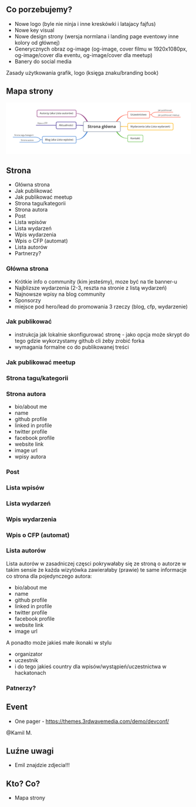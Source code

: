 ## Co porzebujemy?

- Nowe logo (byle nie ninja i inne kreskówki i latajacy fajfus)
- Nowe key visual
- Nowe design strony (wersja normlana i landing page eventowy inne kolory od głównej)
- Generycznych obraz og-image (og-image, cover filmu w 1920x1080px, og-image/cover dla eventu, og-image/cover dla meetup)
- Banery do social media

Zasady użytkowania grafik, logo (księga znaku/branding book)

## Mapa strony

![site map](site_map.png "Site map")

## Strona

- Główna strona
- Jak publikować
- Jak publikować meetup
- Strona tagu/kategorii
- Strona autora
- Post
- Lista wpisów
- Lista wydarzeń
- Wpis wydarzenia
- Wpis o CFP (automat)
- Lista autorów
- Partnerzy?

### Główna strona
- Krótkie info o community (kim jesteśmy), moze być na tle banner-u
- Najblizsze wydarzenia (2-3, reszta na stronie z listą wydarzeń)
- Najnowsze wpisy na blog community
- Sponsorzy
- miejsce pod hero/lead do promowania 3 rzeczy (blog, cfp, wydarzenie)

### Jak publikować

- instrukcja jak lokalnie skonfigurować stronę - jako opcja może skrypt do tego gdzie wykorzystamy github cli żeby zrobić forka
- wymagania formalne co do publikowanej treści

### Jak publikować meetup


### Strona tagu/kategorii


### Strona autora

- bio/about me
- name
- github profile
- linked in profile
- twitter profile
- facebook profile
- website link
- image url
- wpisy autora

### Post


### Lista wpisów


### Lista wydarzeń


### Wpis wydarzenia


### Wpis o CFP (automat)


### Lista autorów

Lista autorów w zasadniczej częsci pokrywałaby się ze stroną o autorze w takim sensie że każda wizytówka zawierałaby (prawie) te same informacje co strona dla pojedynczego autora:

- bio/about me
- name
- github profile
- linked in profile
- twitter profile
- facebook profile
- website link
- image url

A ponadto może jakieś małe ikonaki w stylu
- organizator
- uczestnik
- i do tego jakieś country dla wpisów/wystąpień/uczestnictwa w hackatonach

### Patnerzy?


## Event

- One pager - https://themes.3rdwavemedia.com/demo/devconf/

@Kamil M.

## Luźne uwagi

- Emil znajdzie zdjecia!!!

## Kto? Co?

- Mapa strony

